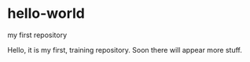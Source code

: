 # hello-world
my first repository

Hello, 
it is my first, training repository.
Soon there will appear more stuff.
